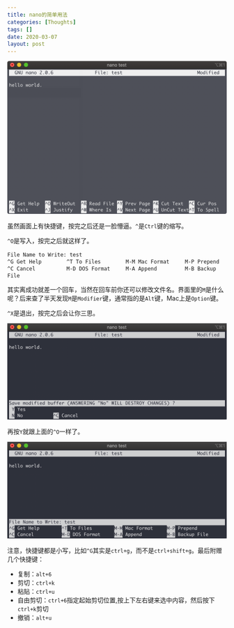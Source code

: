 ```yaml
---
title: nano的简单用法
categories: [Thoughts]
tags: []
date: 2020-03-07
layout: post
---
```


<!-- more -->

![image-20200307150218747](images/image-20200307150218747.png)

虽然画面上有快捷键，按完之后还是一脸懵逼。`^`是`Ctrl`键的缩写。



`^O`是写入，按完之后就这样了。

```
File Name to Write: test
^G Get Help        ^T To Files        M-M Mac Format     M-P Prepend
^C Cancel          M-D DOS Format     M-A Append         M-B Backup File
```

其实离成功就差一个回车，当然在回车前你还可以修改文件名。界面里的`M`是什么呢？后来查了半天发现`M`是`Modifier`键，通常指的是`Alt`键，Mac上是`Option`键。

`^X`是退出，按完之后会让你三思。

![image-20200307150852101](images/image-20200307150852101.png)

再按`Y`就跟上面的`^O`一样了。

![image-20200307151045048](images/image-20200307151045048.png)

注意，快捷键都是小写，比如`^G`其实是`ctrl+g`，而不是`ctrl+shift+g`。最后附赠几个快捷键：

- 复制：`alt+6`
- 剪切：`ctrl+k`
- 粘贴：`ctrl+u`
- 自由剪切：`ctrl+6`指定起始剪切位置,按上下左右键来选中内容，然后按下`ctrl+k`剪切
- 撤销：`alt+u`


